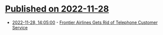 # [Published on 2022-11-28](index.md)

* [2022-11-28, 14:05:00](https://it.slashdot.org/story/22/11/28/145242/frontier-airlines-gets-rid-of-telephone-customer-service?utm_source=rss1.0mainlinkanon&utm_medium=feed) - [Frontier Airlines Gets Rid of Telephone Customer Service](https://it.slashdot.org/story/22/11/28/145242/frontier-airlines-gets-rid-of-telephone-customer-service?utm_source=rss1.0mainlinkanon&utm_medium=feed)
